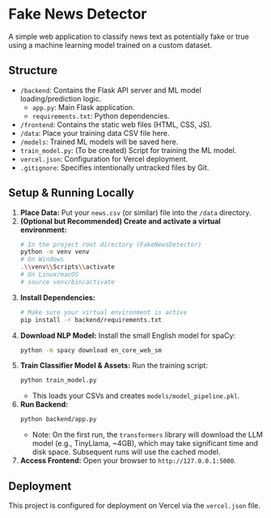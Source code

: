 # Fake News Detector

A simple web application to classify news text as potentially fake or true using a machine learning model trained on a custom dataset.

## Structure

- `/backend`: Contains the Flask API server and ML model loading/prediction logic.
  - `app.py`: Main Flask application.
  - `requirements.txt`: Python dependencies.
- `/frontend`: Contains the static web files (HTML, CSS, JS).
- `/data`: Place your training data CSV file here.
- `/models`: Trained ML models will be saved here.
- `train_model.py`: (To be created) Script for training the ML model.
- `vercel.json`: Configuration for Vercel deployment.
- `.gitignore`: Specifies intentionally untracked files by Git.

## Setup & Running Locally

1.  **Place Data:** Put your `news.csv` (or similar) file into the `/data` directory.
2.  **(Optional but Recommended) Create and activate a virtual environment:**
    ```bash
    # In the project root directory (FakeNewsDetector)
    python -m venv venv
    # On Windows
    .\\venv\\Scripts\\activate
    # On Linux/macOS
    # source venv/bin/activate
    ```
3.  **Install Dependencies:**
    ```bash
    # Make sure your virtual environment is active
    pip install -r backend/requirements.txt
    ```
4.  **Download NLP Model:** Install the small English model for spaCy:
    ```bash
    python -m spacy download en_core_web_sm
    ```
5.  **Train Classifier Model & Assets:** Run the training script:
    ```bash
    python train_model.py
    ```
    *   This loads your CSVs and creates `models/model_pipeline.pkl`.
6.  **Run Backend:**
    ```bash
    python backend/app.py
    ```
    *   Note: On the first run, the `transformers` library will download the LLM model (e.g., TinyLlama, ~4GB), which may take significant time and disk space. Subsequent runs will use the cached model.
7.  **Access Frontend:** Open your browser to `http://127.0.0.1:5000`.

## Deployment

This project is configured for deployment on Vercel via the `vercel.json` file. 